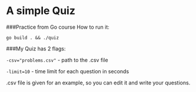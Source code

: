 # A simple Quiz
###Practice from Go course
How to run it:

`go build . && ./quiz`

###My Quiz has 2 flags:

`-csv="problems.csv"` - path to the .csv file

`-limit=10` - time limit for each question in seconds

.csv file is given for an example, so you can edit it and write your questions.
